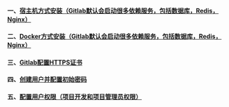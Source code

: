 #### 一、[宿主机方式安装（Gitlab默认会启动很多依赖服务，包括数据库，Redis，Nginx）][1]
#### 二、[Docker方式安装（Gitlab默认会启动很多依赖服务，包括数据库，Redis，Nginx）][2]
#### 三、[Gitlab配置HTTPS证书][3]
#### 四、[创建用户并配置初始密码][4]
#### 五、[配置用户权限（项目开发和项目管理员权限）][5]

[1]: https://github.com/firechiang/kubernetes-study/blob/master/gitlab/docs/install-routine.md
[2]: https://github.com/firechiang/kubernetes-study/blob/master/gitlab/docs/install-docker.md
[3]: https://github.com/firechiang/kubernetes-study/blob/master/gitlab/docs/gitlab-https.md
[4]: https://github.com/firechiang/kubernetes-study/blob/master/gitlab/docs/create-ordinary.md
[5]: https://github.com/firechiang/kubernetes-study/blob/master/gitlab/docs/configure-permissions.md
